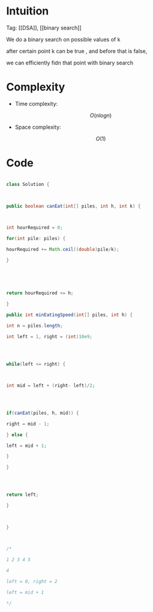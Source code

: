# Intuition

<!-- Describe your first thoughts on how to solve this problem. -->

  
Tag: [[DSA]], [[binary search]]

We do a binary search on possible values of k

after certain point k can be true , and before that is false,

we can efficiently fidn that point with binary search

  
  
  

# Complexity

- Time complexity:

<!-- Add your time complexity here, e.g. $$O(n)$$ -->

$$O(nlogn)$$

  

- Space complexity:

<!-- Add your space complexity here, e.g. $$O(n)$$ -->

$$O(1)$$

# Code

```java []

class Solution {

  

public boolean canEat(int[] piles, int h, int k) {

  

int hourRequired = 0;

for(int pile: piles) {

hourRequired += Math.ceil((double)pile/k);

}

  
  
  

return hourRequired <= h;

}

public int minEatingSpeed(int[] piles, int h) {

int n = piles.length;

int left = 1, right = (int)10e9;

  
  

while(left <= right) {

  

int mid = left + (right- left)/2;

  
  

if(canEat(piles, h, mid)) {

right = mid - 1;

} else {

left = mid + 1;

}

}

  
  

return left;

}

  

}

  

/*

1 2 3 4 5

4

left = 0, right = 2

left = mid + 1

*/

```
